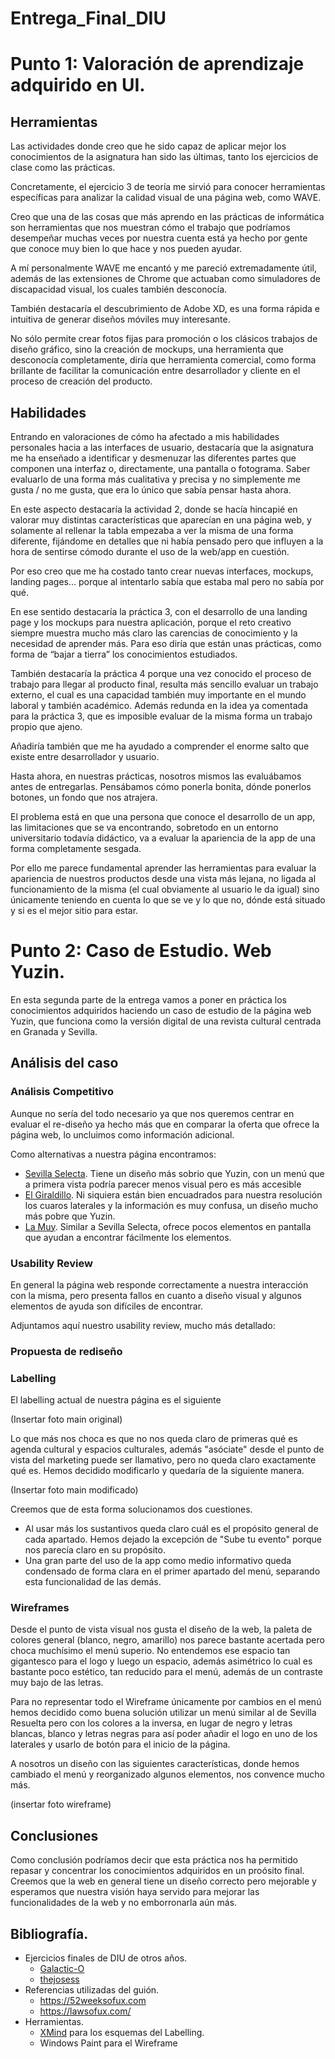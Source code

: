 # Entrega_Final_DIU

# Punto 1: Valoración de aprendizaje adquirido en UI.
## Herramientas 
Las actividades donde creo que he sido capaz de aplicar mejor los conocimientos de la asignatura han sido las últimas, tanto los ejercicios de clase como las prácticas.

Concretamente, el ejercicio 3 de teoría me sirvió para conocer herramientas específicas para analizar la calidad visual de una página web, como WAVE.

Creo que una de las cosas que más aprendo en las prácticas de informática son herramientas que nos muestran cómo el trabajo que podríamos desempeñar muchas veces por nuestra cuenta está ya hecho por gente que conoce muy bien lo que hace y nos pueden ayudar. 

A  mí personalmente WAVE me encantó y me pareció extremadamente útil, además de las extensiones de Chrome que actuaban como simuladores de discapacidad visual, los cuales también desconocía.

También destacaría el descubrimiento de Adobe XD, es una forma rápida e intuitiva de generar diseños móviles muy interesante. 

No sólo permite crear fotos fijas para promoción o los clásicos trabajos de diseño gráfico, sino la creación de mockups, una herramienta que desconocía completamente, diría que herramienta comercial, como forma brillante de facilitar la comunicación entre desarrollador y cliente en el proceso de creación del producto. 

## Habilidades 

Entrando en valoraciones de cómo ha afectado a mis habilidades personales hacia a las interfaces de usuario, destacaría que la asignatura me ha enseñado a identificar y desmenuzar las diferentes partes que componen una interfaz o, directamente, una pantalla o fotograma. Saber evaluarlo de una forma más cualitativa y precisa y no simplemente me gusta / no me gusta, que era lo único que sabía pensar hasta ahora. 

En este aspecto destacaría la actividad 2, donde se hacía hincapié en valorar muy distintas características que aparecían en una página web, y solamente al rellenar la tabla empezaba a ver la misma de una forma diferente, fijándome en detalles que ni había pensado pero que influyen a la hora de sentirse cómodo durante el uso de la web/app en cuestión.

 Por eso creo que me ha costado tanto crear nuevas interfaces, mockups, landing pages… porque al intentarlo sabía que estaba mal pero no sabía por qué.

En ese sentido destacaría la práctica 3, con el desarrollo de una landing page y los mockups para nuestra aplicación, porque el reto creativo siempre muestra mucho más claro las carencias de conocimiento y la necesidad de aprender más. Para eso diría que están unas prácticas, como forma de “bajar a tierra” los conocimientos estudiados. 

También destacaría la práctica 4 porque una vez conocido el proceso de trabajo para llegar al producto final, resulta más sencillo evaluar un trabajo externo, el cual es una capacidad también muy importante en el mundo laboral y también académico. Además redunda en la idea ya comentada para la práctica 3, que es imposible evaluar de la misma forma un trabajo propio que ajeno.

Añadiría también que me ha ayudado a comprender el enorme salto que existe entre desarrollador y usuario. 

Hasta ahora, en nuestras prácticas, nosotros mismos las evaluábamos antes de entregarlas. Pensábamos cómo ponerla bonita, dónde ponerlos botones, un fondo que nos atrajera. 

El problema está en que una persona que conoce el desarrollo de un app, las limitaciones que se va encontrando, sobretodo en un entorno universitario todavía didáctico, va a evaluar la apariencia de la app de una forma completamente sesgada.

Por ello me parece fundamental aprender las herramientas para evaluar la apariencia de nuestros productos desde una vista más lejana, no ligada al funcionamiento de la misma (el cual obviamente al usuario le da igual) sino únicamente teniendo en cuenta lo que se ve y lo que no, dónde está situado y si es el mejor sitio para estar.


# Punto 2: Caso de Estudio. Web Yuzin.

En esta segunda parte de la entrega vamos a poner en práctica los conocimientos adquiridos haciendo un caso de estudio de la página web Yuzin, que funciona como la versión digital de una revista cultural centrada en Granada y Sevilla.


## Análisis del caso
### Análisis Competitivo
Aunque no sería del todo necesario ya que nos queremos centrar en evaluar el re-diseño ya hecho más que en comparar la oferta que ofrece la página web, lo uncluimos como información adicional.

Como alternativas a nuestra página encontramos:
- [Sevilla Selecta](https://www.sevillaselecta.es/page/2/). Tiene un diseño más sobrio que Yuzin, con un menú que a primera vista podría parecer menos visual pero es más accesible
- [El Giraldillo](https://elegirhoy.com/). Ni siquiera están bien encuadrados para nuestra resolución los cuaros laterales y la información es muy confusa, un diseño mucho más pobre que Yuzin.
- [La Muy](https://lamuy.es/). Similar a Sevilla Selecta, ofrece pocos elementos en pantalla que ayudan a encontrar fácilmente los elementos.
### Usability Review
En general la página web responde correctamente a nuestra interacción con la misma, pero presenta fallos en cuanto a diseño visual y algunos elementos de ayuda son difíciles de encontrar.

Adjuntamos aquí nuestro usability review, mucho más detallado:
### Propuesta de rediseño

### Labelling
El labelling actual de nuestra página es el siguiente 

(Insertar foto main original)

Lo que más nos choca es que no nos queda claro de primeras qué es agenda cultural y espacios culturales, además "asóciate" desde el punto de vista del marketing puede ser llamativo, pero no queda claro exactamente qué es. Hemos decidido modificarlo y quedaría de la siguiente manera.

(Insertar foto main modificado)

Creemos que de esta forma solucionamos dos cuestiones.
- Al usar más los sustantivos queda claro cuál es el propósito general de cada apartado. Hemos dejado la excepción de "Sube tu evento" porque nos parecía claro en su propósito.
- Una gran parte del uso de la app como medio informativo queda condensado de forma clara en el primer apartado del menú, separando esta funcionalidad de las demás.
### Wireframes
Desde el punto de vista visual nos gusta el diseño de la web, la paleta de colores general (blanco, negro, amarillo) nos parece bastante acertada pero choca muchísimo el menú superio. No entendemos ese espacio tan gigantesco para el logo y luego un espacio, además asimétrico lo cual es bastante poco estético, tan reducido para el menú, además de un contraste muy bajo de las letras.

Para no representar todo el Wireframe únicamente por cambios en el menú hemos decidido como buena solución utilizar un menú similar al de Sevilla Resuelta pero con los colores a la inversa, en lugar de negro y letras blancas, blanco y letras negras para así poder añadir el logo en uno de los laterales y usarlo de botón para el inicio de la página.   

A nosotros un diseño con las siguientes características, donde hemos cambiado el menú y reorganizado algunos elementos, nos convence mucho más.

(insertar foto wireframe)
## Conclusiones 

Como conclusión podríamos decir que esta práctica nos ha permitido repasar y concentrar los conocimientos adquiridos en un proósito final. Creemos que la web en general tiene un diseño correcto pero mejorable y esperamos que nuestra visión haya servido para mejorar las funcionalidades de la web y no emborronarla aún más.

## Bibliografía.
- Ejercicios finales de DIU de otros años.
    - [Galactic-O](https://github.com/Galactic-O/DIU-TrabajoFinal-2020)
    - [thejosess](https://github.com/thejosess/DIU20_EjercicioFinal)
- Referencias utilizadas del guión.
    - https://52weeksofux.com
    - https://lawsofux.com/
- Herramientas.
    - [XMind](https://www.xmind.net/) para los esquemas del Labelling.
    - Windows Paint para el Wireframe
    
